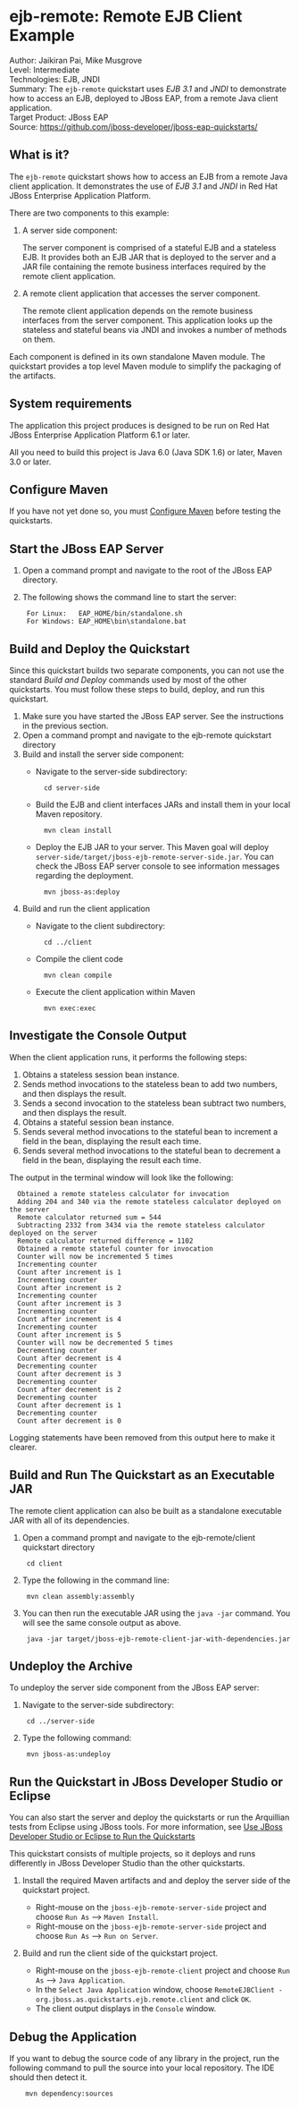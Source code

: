 ejb-remote: Remote EJB Client Example
=====================================
Author: Jaikiran Pai, Mike Musgrove  
Level: Intermediate  
Technologies: EJB, JNDI  
Summary: The `ejb-remote` quickstart uses *EJB 3.1* and *JNDI* to demonstrate how to access an EJB, deployed to JBoss EAP, from a remote Java client application.  
Target Product: JBoss EAP  
Source: <https://github.com/jboss-developer/jboss-eap-quickstarts/>  

What is it?
-----------

The `ejb-remote` quickstart shows how to access an EJB from a remote Java client application. It demonstrates the use of *EJB 3.1* and *JNDI* in Red Hat JBoss Enterprise Application Platform.

There are two components to this example: 

1. A server side component:

    The server component is comprised of a stateful EJB and a stateless EJB. It provides both an EJB JAR that is deployed to the server and a JAR file containing the remote business interfaces required by the remote client application.
2. A remote client application that accesses the server component. 

    The remote client application depends on the remote business interfaces from the server component. This application looks up the stateless and stateful beans via JNDI and invokes a number of methods on them.

Each component is defined in its own standalone Maven module. The quickstart provides a top level Maven module to simplify the packaging of the artifacts.


System requirements
-------------------

The application this project produces is designed to be run on Red Hat JBoss Enterprise Application Platform 6.1 or later. 

All you need to build this project is Java 6.0 (Java SDK 1.6) or later, Maven 3.0 or later.

 
Configure Maven
---------------

If you have not yet done so, you must [Configure Maven](https://github.com/jboss-developer/jboss-developer-shared-resources/blob/master/guides/CONFIGURE_MAVEN.md#configure-maven-to-build-and-deploy-the-quickstarts) before testing the quickstarts.


Start the JBoss EAP Server
-------------------------

1. Open a command prompt and navigate to the root of the JBoss EAP directory.
2. The following shows the command line to start the server:

        For Linux:   EAP_HOME/bin/standalone.sh
        For Windows: EAP_HOME\bin\standalone.bat


Build and Deploy the Quickstart
-------------------------

Since this quickstart builds two separate components, you can not use the standard *Build and Deploy* commands used by most of the other quickstarts. You must follow these steps to build, deploy, and run this quickstart.

1. Make sure you have started the JBoss EAP server. See the instructions in the previous section.
2. Open a command prompt and navigate to the ejb-remote quickstart directory
3. Build and install the server side component:
    * Navigate to the server-side subdirectory:

            cd server-side
    * Build the EJB and client interfaces JARs and install them in your local Maven repository.

            mvn clean install        
    * Deploy the EJB JAR to your server. This Maven goal will deploy `server-side/target/jboss-ejb-remote-server-side.jar`. You can check the JBoss EAP server console to see information messages regarding the deployment.

            mvn jboss-as:deploy
4. Build and run the client application
    * Navigate to the client subdirectory:

            cd ../client
    * Compile the client code

            mvn clean compile
    * Execute the client application within Maven

            mvn exec:exec


Investigate the Console Output
-------------------------

When the client application runs, it performs the following steps:

1. Obtains a stateless session bean instance.
2. Sends method invocations to the stateless bean to add two numbers, and then displays the result.
3. Sends a second invocation to the stateless bean subtract two numbers, and then displays the result.
4. Obtains a stateful session bean instance.
5. Sends several method invocations to the stateful bean to increment a field in the bean, displaying the result each time.
6. Sends several method invocations to the stateful bean to decrement a field in the bean, displaying the result each time.

The output in the terminal window  will look like the following:

      Obtained a remote stateless calculator for invocation
      Adding 204 and 340 via the remote stateless calculator deployed on the server
      Remote calculator returned sum = 544
      Subtracting 2332 from 3434 via the remote stateless calculator deployed on the server
      Remote calculator returned difference = 1102
      Obtained a remote stateful counter for invocation
      Counter will now be incremented 5 times
      Incrementing counter
      Count after increment is 1
      Incrementing counter
      Count after increment is 2
      Incrementing counter
      Count after increment is 3
      Incrementing counter
      Count after increment is 4
      Incrementing counter
      Count after increment is 5
      Counter will now be decremented 5 times
      Decrementing counter
      Count after decrement is 4
      Decrementing counter
      Count after decrement is 3
      Decrementing counter
      Count after decrement is 2
      Decrementing counter
      Count after decrement is 1
      Decrementing counter
      Count after decrement is 0

Logging statements have been removed from this output here to make it clearer.


Build and Run The Quickstart as an Executable JAR
-------------------------

The remote client application can also be built as a standalone executable JAR with all of its dependencies.

1. Open a command prompt and navigate to the ejb-remote/client quickstart directory

        cd client
2. Type the following in the command line:

        mvn clean assembly:assembly
      
4. You can then run the executable JAR using the `java -jar` command. You will see the same console output as above.
      
        java -jar target/jboss-ejb-remote-client-jar-with-dependencies.jar 


Undeploy the Archive
--------------------

To undeploy the server side component from the JBoss EAP server:

1. Navigate to the server-side subdirectory:

        cd ../server-side
2. Type the following command:

        mvn jboss-as:undeploy



Run the Quickstart in JBoss Developer Studio or Eclipse
-------------------------------------
You can also start the server and deploy the quickstarts or run the Arquillian tests from Eclipse using JBoss tools. For more information, see [Use JBoss Developer Studio or Eclipse to Run the Quickstarts](https://github.com/jboss-developer/jboss-developer-shared-resources/blob/master/guides/USE_JBDS.md#use-jboss-developer-studio-or-eclipse-to-run-the-quickstarts) 


This quickstart consists of multiple projects, so it deploys and runs differently in JBoss Developer Studio than the other quickstarts.

1. Install the required Maven artifacts and and deploy the server side of the quickstart project.
   * Right-mouse on the `jboss-ejb-remote-server-side` project and choose `Run As` --> `Maven Install`.
   * Right-mouse on the `jboss-ejb-remote-server-side` project and choose `Run As` --> `Run on Server`.

2. Build and run the client side of the quickstart project.
   * Right-mouse on the `jboss-ejb-remote-client` project and choose `Run As` --> `Java Application`. 
   * In the `Select Java Application` window, choose `RemoteEJBClient - org.jboss.as.quickstarts.ejb.remote.client` and click `OK`.
   * The client output displays in the `Console` window.


Debug the Application
------------------------------------

If you want to debug the source code of any library in the project, run the following command to pull the source into your local repository. The IDE should then detect it.

        mvn dependency:sources

